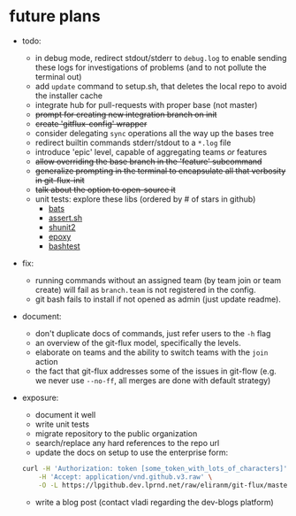 
# future plans

- todo:
   - in debug mode, redirect stdout/stderr to `debug.log` to enable sending 
   these logs for investigations of problems (and to not pollute the terminal out)
   - add `update` command to setup.sh, that deletes the local repo to 
   avoid the installer cache
   - integrate hub for pull-requests with proper base (not master)
   - ~~prompt for creating new integration branch on init~~
   - ~~create 'gitflux-config' wrapper~~
   - consider delegating `sync` operations all the way up the bases tree
   - redirect builtin commands stderr/stdout to a `*.log` file
   - introduce 'epic' level, capable of aggregating teams *or* features
   - ~~allow overriding the base branch in the 'feature' subcommand~~
   - ~~generalize prompting in the terminal to encapsulate all that 
   verbosity in git-flux-init~~
   - ~~talk about the option to open-source it~~
   - unit tests: explore these libs (ordered by # of stars in github)
      - [bats][1]
      - [assert.sh][2]
      - [shunit2][3]
      - [epoxy][4]
      - [bashtest][5]

- fix:
   - running commands without an assigned team (by team join or team create) 
   will fail as `branch.team` is not registered in the config.
   - git bash fails to install if not opened as admin (just update readme).

- document:
   - don't duplicate docs of commands, just refer users to the `-h` flag
   - an overview of the git-flux model, specifically the levels.
   - elaborate on teams and the ability to switch teams with the `join` action
   - the fact that git-flux addresses some of the issues in git-flow 
   (e.g. we never use `--no-ff`, all merges are done with default strategy)

- exposure:
   - document it well
   - write unit tests
   - migrate repository to the public organization
   - search/replace any hard references to the repo url
   - update the docs on setup to use the enterprise form:
   ```sh
   curl -H 'Authorization: token [some_token_with_lots_of_characters]' \
       -H 'Accept: application/vnd.github.v3.raw' \
       -O -L https://lpgithub.dev.lprnd.net/raw/eliranm/git-flux/master/bin/setup.sh
   ```
   - write a blog post (contact vladi regarding the dev-blogs platform)





[1]: https://github.com/sstephenson/bats
[2]: https://github.com/lehmannro/assert.sh
[3]: https://github.com/kward/shunit2
[4]: https://github.com/spbnick/epoxy
[5]: https://github.com/pahaz/bashtest
